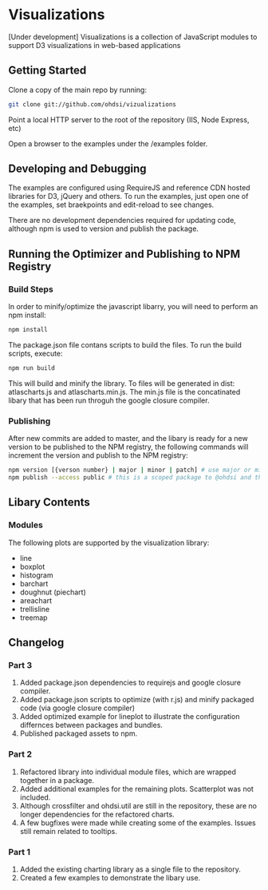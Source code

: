 Visualizations
==============

[Under development]  Visualizations is a collection of JavaScript modules to support D3 visualizations in web-based applications

Getting Started
---------------

Clone a copy of the main repo by running:

```bash
git clone git://github.com/ohdsi/vizualizations
```

Point a local HTTP server to the root of the repository (IIS, Node Express, etc)

Open a browser to the examples under the /examples folder.

Developing and Debugging
------------------------

The examples are configured using RequireJS and reference CDN hosted libraries for D3, jQuery and others.  To run the examples, just open one of the examples, set braekpoints and edit-reload to see changes.

There are no development dependencies required for updating code, although npm is used to version and publish the package.

Running the Optimizer and Publishing to NPM Registry
----------------------------------------------------

### Build Steps

In order to minify/optimize the javascript libarry, you will need to perform an npm install:

```bash
npm install
```

The package.json file contans scripts to build the files. To run the build scripts, execute:

```bash
npm run build
```

This will build and minify the library. To files will be generated in dist: atlascharts.js and atlascharts.min.js. The min.js file is the concatinated libary that has been run throguh the google closure compiler.

### Publishing 

After new commits are added to master, and the libary is ready for a new version to be published to the NPM registry, the following commands will increment the version and publish to the NPM registry:

```bash
npm version [{verson number} | major | minor | patch] # use major or minor based on the type of change for this relase.
npm publish --access public # this is a scoped package to @ohdsi and therefore must specify that this should publish public.
```



Libary Contents
---------------

### Modules

The following plots are supported by the visualization library:

- line
- boxplot
- histogram
- barchart
- doughnut (piechart)
- areachart
- trellisline
- treemap



Changelog
---------

### Part 3

1. Added package.json dependencies to requirejs and google closure compiler.
2. Added package.json scripts to optimize (with r.js) and minify packaged code (via google closure compiler)
3. Added optimized example for lineplot to illustrate the configuration differnces between packages and bundles.
4. Published packaged assets to npm.

### Part 2

1. Refactored library into individual module files, which are wrapped together in a package.
2. Added additional examples for the remaining plots. Scatterplot was not included.
3. Although crossfilter and ohdsi.util are still in the repository, these are no longer dependencies for the refactored charts.
4. A few bugfixes were made while creating some of the examples.  Issues still remain related to tooltips.

### Part 1

1. Added the existing charting library as a single file to the repository.
2. Created a few examples to demonstrate the libary use.

